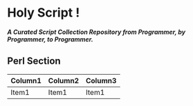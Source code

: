 # Holy Script !

**_A Curated Script Collection Repository from Programmer, by Programmer, to Programmer._**

## Perl Section

| Column1 | Column2 | Column3 |
| ------- | ------- | ------- |
| Item1   | Item1   | Item1   |
